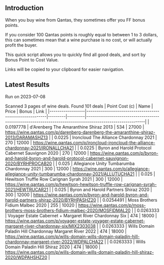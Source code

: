 ## Introduction

When you buy wine from Qantas, they sometimes offer you FF bonus points. 

If you consider 100 Qantas points is roughly equal to between 1 to 3 dollars, this can sometimes mean that a wine purchase is no cost, or will actually profit the buyer.

This quick script allows you to quickly find all good deals, and sort by Bonus Point to Cost Value.

Links will be copied to your clipboard for easier navigation.

## Latest Results

Run on 2023-07-08

Scanned 3 pages of wine deals.
Found 101 deals
|   Point Cost (c) | Name                                                     |   Price |   Bonus | Link                                                                                                       |
|------------------|----------------------------------------------------------|---------|---------|------------------------------------------------------------------------------------------------------------|
|        0.0197778 | d'Arenberg The Amaranthine Shiraz 2013                   |     534 |   27000 | https://wine.qantas.com/p/darenberg-darenberg-the-amaranthine-shiraz-2013/DARAMASHZ13                      |
|        0.0225    | Ironcloud The Alliance Chardonnay 2021                   |     270 |   12000 | https://wine.qantas.com/p/ironcloud-ironcloud-the-alliance-chardonnay-2021/IRONALLCHA21                    |
|        0.0225    | Byron and Harold Protocol Cabernet Sauvignon 2020        |     270 |   12000 | https://wine.qantas.com/p/byron-and-harold-byron-and-harold-protocol-cabernet-sauvignon-2020/BYRHPROCAB20  |
|        0.025     | Allegiance Unity Tumbarumba Chardonnay 2021              |     300 |   12000 | https://wine.qantas.com/p/allegiance-allegiance-unity-tumbarumba-chardonnay-2021/ALLUTUCHA21               |
|        0.025     | Hewitson Truffle Row Carignan Syrah 2021                 |     300 |   12000 | https://wine.qantas.com/p/hewitson-hewitson-truffle-row-carignan-syrah-2021/HEWTRUCAR21                    |
|        0.025     | Byron and Harold Partners Shiraz 2020                    |     300 |   12000 | https://wine.qantas.com/p/byron-and-harold-byron-and-harold-partners-shiraz-2020/BYRHPASHZ20               |
|        0.0254491 | Moss Brothers Fidium Malbec 2020                         |     255 |   10020 | https://wine.qantas.com/p/moss-brothers-moss-brothers-fidium-malbec-2020/MOSFIDMAL20                       |
|        0.0263333 | Voyager Estate Cabernet + Margaret River Chardonnay Six  |     474 |   18000 | https://wine.qantas.com/p/voyager-estate-voyager-estate-cabernet-margaret-river-chardonnay-six/MIX2303038  |
|        0.0263333 | Wills Domain Paladin Hill Chardonnay Margaret River 2022 |     474 |   18000 | https://wine.qantas.com/p/wills-domain-wills-domain-paladin-hill-chardonnay-margaret-river-2022/WDPALCHA22 |
|        0.0263333 | Wills Domain Paladin Hill Shiraz 2020                    |     474 |   18000 | https://wine.qantas.com/p/wills-domain-wills-domain-paladin-hill-shiraz-2020/WDPAHSHZ20                    |

